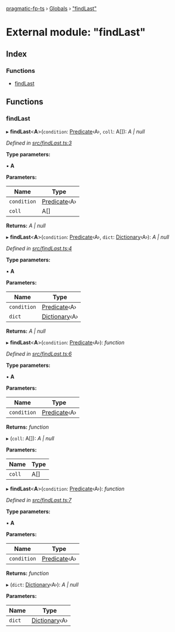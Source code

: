 [pragmatic-fp-ts](../README.md) › [Globals](../globals.md) › ["findLast"](_findlast_.md)

# External module: "findLast"

## Index

### Functions

* [findLast](_findlast_.md#findlast)

## Functions

###  findLast

▸ **findLast**<**A**>(`condition`: [Predicate](_types_.md#predicate)‹A›, `coll`: A[]): *A | null*

*Defined in [src/findLast.ts:3](https://github.com/hermann-p/pragmatic-fp-ts/blob/ce213e6/src/findLast.ts#L3)*

**Type parameters:**

▪ **A**

**Parameters:**

Name | Type |
------ | ------ |
`condition` | [Predicate](_types_.md#predicate)‹A› |
`coll` | A[] |

**Returns:** *A | null*

▸ **findLast**<**A**>(`condition`: [Predicate](_types_.md#predicate)‹A›, `dict`: [Dictionary](_types_.md#dictionary)‹A›): *A | null*

*Defined in [src/findLast.ts:4](https://github.com/hermann-p/pragmatic-fp-ts/blob/ce213e6/src/findLast.ts#L4)*

**Type parameters:**

▪ **A**

**Parameters:**

Name | Type |
------ | ------ |
`condition` | [Predicate](_types_.md#predicate)‹A› |
`dict` | [Dictionary](_types_.md#dictionary)‹A› |

**Returns:** *A | null*

▸ **findLast**<**A**>(`condition`: [Predicate](_types_.md#predicate)‹A›): *function*

*Defined in [src/findLast.ts:6](https://github.com/hermann-p/pragmatic-fp-ts/blob/ce213e6/src/findLast.ts#L6)*

**Type parameters:**

▪ **A**

**Parameters:**

Name | Type |
------ | ------ |
`condition` | [Predicate](_types_.md#predicate)‹A› |

**Returns:** *function*

▸ (`coll`: A[]): *A | null*

**Parameters:**

Name | Type |
------ | ------ |
`coll` | A[] |

▸ **findLast**<**A**>(`condition`: [Predicate](_types_.md#predicate)‹A›): *function*

*Defined in [src/findLast.ts:7](https://github.com/hermann-p/pragmatic-fp-ts/blob/ce213e6/src/findLast.ts#L7)*

**Type parameters:**

▪ **A**

**Parameters:**

Name | Type |
------ | ------ |
`condition` | [Predicate](_types_.md#predicate)‹A› |

**Returns:** *function*

▸ (`dict`: [Dictionary](_types_.md#dictionary)‹A›): *A | null*

**Parameters:**

Name | Type |
------ | ------ |
`dict` | [Dictionary](_types_.md#dictionary)‹A› |
